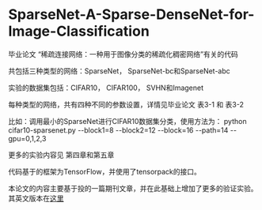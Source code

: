 # SparseNet-A-Sparse-DenseNet-for-Image-Classification
毕业论文 “稀疏连接网络：一种用于图像分类的稀疏化稠密网络”有关的代码

共包括三种类型的网络：SparseNet， SparseNet-bc和SparseNet-abc

实验的数据集包括：CIFAR10， CIFAR100， SVHN和Imagenet

每种类型的网络，共有四种不同的参数设置，详情见毕业论文 表3-1 和 表3-2

比如：调用最小的SparseNet进行CIFAR10数据集分类，使用方法为：
python cifar10-sparsenet.py --block1=8  --block2=12 --block=16 --path=14 --gpu=0,1,2,3

更多的实验内容见 第四章和第五章

代码基于的框架为TensorFlow，并使用了tensorpack的接口。

本论文的内容主要基于投的一篇期刊文章，并在此基础上增加了更多的验证实验。其英文版本在[这里](https://pan.baidu.com/s/1B9DD9SrGtu30kJ1E82djGA)

